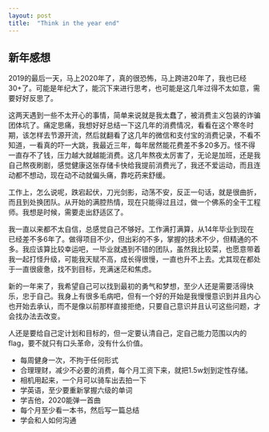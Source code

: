 ```yaml
---
layout: post
title:  "Think in the year end"
---
```


## 新年感想

2019的最后一天，马上2020年了，真的很恐怖，马上跨进20年了，我也已经30+了。可能是年纪大了，能沉下来进行思考，也可能是这几年过得不太如意，需要好好反思了。

这两天遇到一些不太开心的事情，简单来说就是我太蠢了，被消费主义包装的诈骗团体坑了。痛定思痛，我想好好总结一下这几年的消费情况，看看在这个寒冬时期，该怎样去节源开流，然后就翻看了这几年的微信和支付宝的消费记录，不看不知道，一看真的吓一大跳，我最近三年，每年居然能花费差不多20多万。怪不得一直存不了钱，压力越大就越能消费。这几年熬夜太厉害了，无论是加班，还是我自己熬夜刷剧，感觉健康这张存储卡快给我提前消费光了，我还不爱运动，而且连动都不想动，现在动不动就偏头痛，靠吃药来舒缓。

工作上，怎么说呢，跌宕起伏，刀光剑影，动荡不安，反正一句话，就是很曲折，而且到处换团队。从开始的满腔热情，现在只能得过且过，做一个佛系的全干工程师。我想是时候，需要走出舒适区了。

我一直以来都不太自信，总感觉自己不够好。工作满打满算，从14年毕业到现在已经差不多6年了。做得项目不少，但出彩的不多，掌握的技术不少，但精通的不多。我应该算比较幸运吧，一毕业就遇到不错的团队，虽然我比较菜，也愿意带着我一起打怪升级，可能我天赋不高，成长得很慢，一直也升不上去。尤其现在都处于一直很疲惫，找不到目标，充满迷茫和焦虑。

新的一年来了，我希望自己可以找到最初的勇气和梦想，至少人还是需要活得快乐，忠于自己。我身上有很多毛病吧，但有一个好的开始是我慢慢意识到并且内心也开始去承认，而不是像以前那样直接拒绝，只要自己意识并且认可这些问题，才会找办法去改变。

人还是要给自己定计划和目标的，但一定要认清自己，定自己能力范围以内的flag，要不就只有口头革命，没有什么价值。

- 每周健身一次，不拘于任何形式
- 合理理财，减少不必要的消费，每个月工资下来，就把1.5w划到定性存储。
- 相机用起来，一个月可以骑车出去拍一下
- 学英语，至少要重新掌握六级的单词
- 学吉他，2020能弹一首曲
- 每个月至少看一本书，然后写一篇总结
- 学会和人如何沟通
